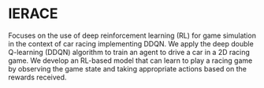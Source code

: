 # IERACE
Focuses on the use of deep reinforcement learning (RL) for game simulation in the context of car racing implementing DDQN.
We apply the deep double Q-learning (DDQN) algorithm to train an agent to drive a car in a 2D racing game.
We develop an RL-based model that can learn to play a racing game by observing the game state and taking
appropriate actions based on the rewards received.
